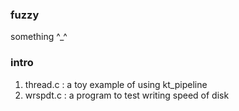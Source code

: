 ### fuzzy
something ^_^
### intro
1. thread.c : a toy example of using kt_pipeline
2. wrspdt.c : a program to test writing speed of disk
